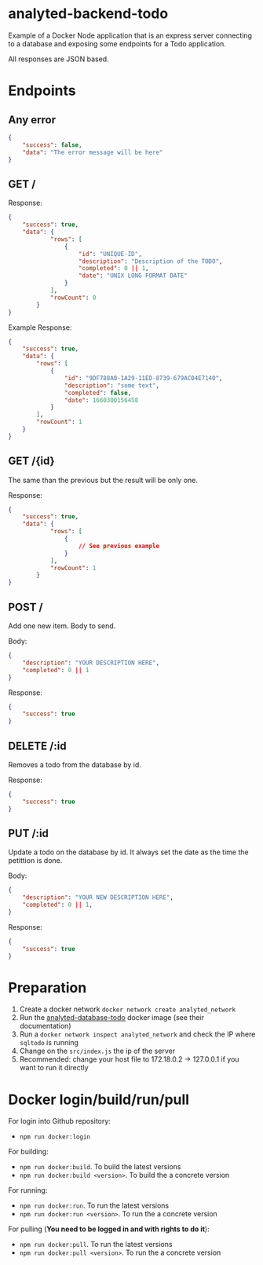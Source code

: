 # analyted-backend-todo

Example of a Docker Node application that is an express server connecting to a database and exposing some endpoints for a Todo application.

All responses are JSON based.

# Endpoints

## Any error

```json
{
    "success": false,
    "data": "The error message will be here"
}
```

## GET /

Response:

```json
{
    "success": true,
    "data": {
            "rows": [
                {
                    "id": "UNIQUE-ID",
                    "description": "Description of the TODO",
                    "completed": 0 || 1,
                    "date": "UNIX LONG FORMAT DATE"
                }
            ],
            "rowCount": 0
        }
}
```

Example Response:

```json
{
    "success": true,
    "data": {
        "rows": [
            {
                "id": "9DF788A0-1A29-11ED-8739-679AC04E7140",
                "description": "some text",
                "completed": false,
                "date": 1660300156458
            }
        ],
        "rowCount": 1
    }
}
```

## GET /{id}

The same than the previous but the result will be only one.

Response:

```json
{
    "success": true,
    "data": {
            "rows": [
                {
                    // See previous example
                }
            ],
            "rowCount": 1
        }
}
```

## POST /

Add one new item. Body to send.

Body:

```json
{
    "description": "YOUR DESCRIPTION HERE",
    "completed": 0 || 1
}
```

Response:

```json
{
    "success": true
}
```

## DELETE /:id

Removes a todo from the database by id.

Response:

```json
{
    "success": true
}
```

## PUT /:id

Update a todo on the database by id. It always set the date as the time the petittion is done.

Body:

```json
{
    "description": "YOUR NEW DESCRIPTION HERE",
    "completed": 0 || 1,
}
```

Response:

```json
{
    "success": true
}
```

# Preparation

1. Create a docker network `docker network create analyted_network`
2. Run the [analyted-database-todo](https://github.com/jhderojasUVa/analyted-database-todo) docker image (see their documentation)
3. Run a `docker network inspect analyted_network` and check the IP where `sqltodo` is running
4. Change on the `src/index.js` the ip of the server 
5. Recommended: change your host file to 172.18.0.2 -> 127.0.0.1 if you want to run it directly

# Docker login/build/run/pull

For login into Github repository:

- `npm run docker:login`

For building:

- `npm run docker:build`. To build the latest versions
- `npm run docker:build <version>`. To build the a concrete version

For running:

- `npm run docker:run`. To run the latest versions
- `npm run docker:run <version>`. To run the a concrete version

For pulling (**You need to be logged in and with rights to do it**):

- `npm run docker:pull`. To run the latest versions
- `npm run docker:pull <version>`. To run the a concrete version
